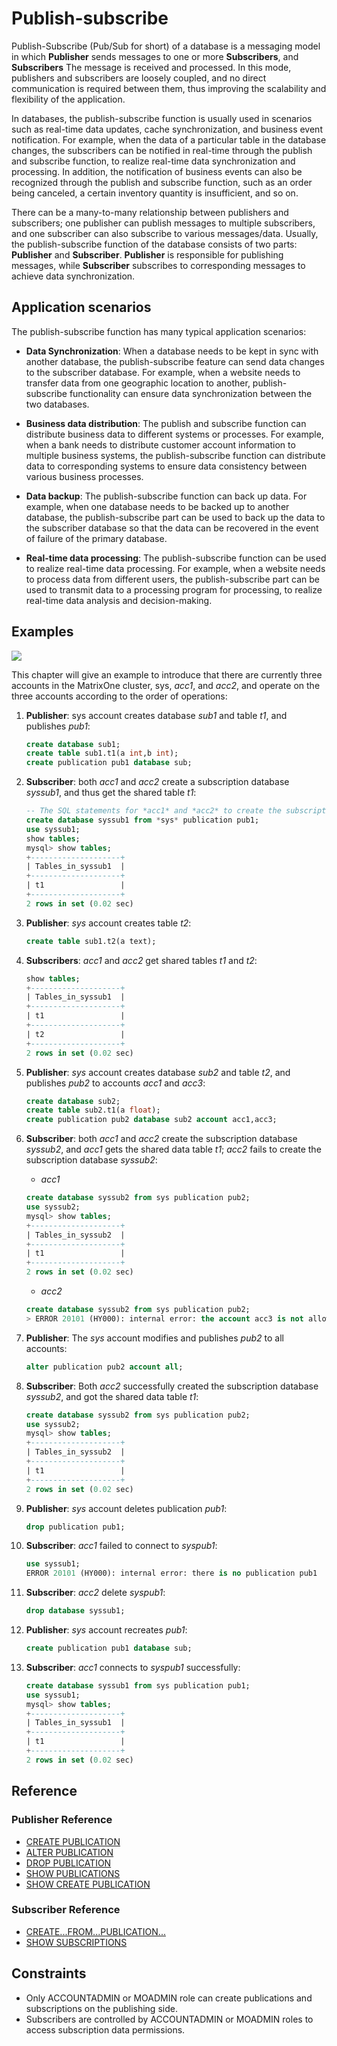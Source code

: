 # Publish-subscribe

Publish-Subscribe (Pub/Sub for short) of a database is a messaging model in which **Publisher** sends messages to one or more **Subscribers**, and **Subscribers** The message is received and processed. In this mode, publishers and subscribers are loosely coupled, and no direct communication is required between them, thus improving the scalability and flexibility of the application.

In databases, the publish-subscribe function is usually used in scenarios such as real-time data updates, cache synchronization, and business event notification. For example, when the data of a particular table in the database changes, the subscribers can be notified in real-time through the publish and subscribe function, to realize real-time data synchronization and processing. In addition, the notification of business events can also be recognized through the publish and subscribe function, such as an order being canceled, a certain inventory quantity is insufficient, and so on.

There can be a many-to-many relationship between publishers and subscribers; one publisher can publish messages to multiple subscribers, and one subscriber can also subscribe to various messages/data. Usually, the publish-subscribe function of the database consists of two parts: **Publisher** and **Subscriber**. **Publisher** is responsible for publishing messages, while **Subscriber** subscribes to corresponding messages to achieve data synchronization.

## Application scenarios

The publish-subscribe function has many typical application scenarios:

- **Data Synchronization**: When a database needs to be kept in sync with another database, the publish-subscribe feature can send data changes to the subscriber database. For example, when a website needs to transfer data from one geographic location to another, publish-subscribe functionality can ensure data synchronization between the two databases.

- **Business data distribution**: The publish and subscribe function can distribute business data to different systems or processes. For example, when a bank needs to distribute customer account information to multiple business systems, the publish-subscribe function can distribute data to corresponding systems to ensure data consistency between various business processes.

- **Data backup**: The publish-subscribe function can back up data. For example, when one database needs to be backed up to another database, the publish-subscribe part can be used to back up the data to the subscriber database so that the data can be recovered in the event of failure of the primary database.

- **Real-time data processing**: The publish-subscribe function can be used to realize real-time data processing. For example, when a website needs to process data from different users, the publish-subscribe part can be used to transmit data to a processing program for processing, to realize real-time data analysis and decision-making.

## Examples

![](https://github.com/matrixorigin/artwork/blob/main/docs/develop/pub-sub/example-en.png?raw=true)

This chapter will give an example to introduce that there are currently three accounts in the MatrixOne cluster, sys, *acc1*, and *acc2*, and operate on the three accounts according to the order of operations:

1. **Publisher**: sys account creates database *sub1* and table *t1*, and publishes *pub1*:

    ```sql
    create database sub1;
    create table sub1.t1(a int,b int);
    create publication pub1 database sub;
    ```

2. **Subscriber**: both *acc1* and *acc2* create a subscription database *syssub1*, and thus get the shared table *t1*:

    ```sql
    -- The SQL statements for *acc1* and *acc2* to create the subscription library are the same, so there won’t repeat them
    create database syssub1 from *sys* publication pub1;
    use syssub1;
    show tables;
    mysql> show tables;
    +--------------------+
    | Tables_in_syssub1  |
    +--------------------+
    | t1                 |
    +--------------------+
    2 rows in set (0.02 sec)
    ```

3. **Publisher**: *sys* account creates table *t2*:

    ```sql
    create table sub1.t2(a text);
    ```

4. **Subscribers**: *acc1* and *acc2* get shared tables *t1* and *t2*:

    ```sql
    show tables;
    +--------------------+
    | Tables_in_syssub1  |
    +--------------------+
    | t1                 |
    +--------------------+
    | t2                 |
    +--------------------+
    2 rows in set (0.02 sec)
    ```

5. **Publisher**: *sys* account creates database *sub2* and table *t2*, and publishes *pub2* to accounts *acc1* and *acc3*:

    ```sql
    create database sub2;
    create table sub2.t1(a float);
    create publication pub2 database sub2 account acc1,acc3;
    ```

6. **Subscriber**: both *acc1* and *acc2* create the subscription database *syssub2*, and *acc1* gets the shared data table *t1*; *acc2* fails to create the subscription database *syssub2*:

    - *acc1*

    ```sql
    create database syssub2 from sys publication pub2;
    use syssub2;
    mysql> show tables;
    +--------------------+
    | Tables_in_syssub2  |
    +--------------------+
    | t1                 |
    +--------------------+
    2 rows in set (0.02 sec)
    ```

    - *acc2*

    ```sql
    create database syssub2 from sys publication pub2;
    > ERROR 20101 (HY000): internal error: the account acc3 is not allowed to subscribe the publication pub2
    ```

7. **Publisher**: The *sys* account modifies and publishes *pub2* to all accounts:

    ```sql
    alter publication pub2 account all;
    ```

8. **Subscriber**: Both *acc2* successfully created the subscription database *syssub2*, and got the shared data table *t1*:

    ```sql
    create database syssub2 from sys publication pub2;
    use syssub2;
    mysql> show tables;
    +--------------------+
    | Tables_in_syssub2  |
    +--------------------+
    | t1                 |
    +--------------------+
    2 rows in set (0.02 sec)
    ```

9. **Publisher**: *sys* account deletes publication *pub1*:

    ```sql
    drop publication pub1;
    ```

10. **Subscriber**: *acc1* failed to connect to *syspub1*:

     ```sql
     use syssub1;
     ERROR 20101 (HY000): internal error: there is no publication pub1
     ```

11. **Subscriber**: *acc2* delete *syspub1*:

     ```sql
     drop database syssub1;
     ```

12. **Publisher**: *sys* account recreates *pub1*:

     ```sql
     create publication pub1 database sub;
     ```

13. **Subscriber**: *acc1* connects to *syspub1* successfully:

     ```sql
     create database syssub1 from sys publication pub1;
     use syssub1;
     mysql> show tables;
     +--------------------+
     | Tables_in_syssub1  |
     +--------------------+
     | t1                 |
     +--------------------+
     2 rows in set (0.02 sec)
     ```

## Reference

### Publisher Reference

- [CREATE PUBLICATION](../../Reference/SQL-Reference/Data-Definition-Language/create-publication.md)
- [ALTER PUBLICATION](../../Reference/SQL-Reference/Data-Definition-Language/alter-publication.md)
- [DROP PUBLICATION](../../Reference/SQL-Reference/Data-Definition-Language/drop-publication.md)
- [SHOW PUBLICATIONS](../../Reference/SQL-Reference/Other/SHOW-Statements/show-publications.md)
- [SHOW CREATE PUBLICATION](../../Reference/SQL-Reference/Other/SHOW-Statements/show-create-publication.md)

### Subscriber Reference

- [CREATE...FROM...PUBLICATION...](../../Reference/SQL-Reference/Data-Definition-Language/create-subscription.md)
- [SHOW SUBSCRIPTIONS](../../Reference/SQL-Reference/Other/SHOW-Statements/show-subscriptions.md)

## Constraints

- Only ACCOUNTADMIN or MOADMIN role can create publications and subscriptions on the publishing side.
- Subscribers are controlled by ACCOUNTADMIN or MOADMIN roles to access subscription data permissions.
